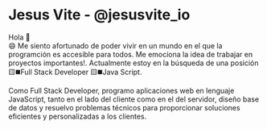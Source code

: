 
# Jesus Vite - @jesusvite_io
Hola 👋<br>
😄 Me siento afortunado de poder vivir en un mundo en el que la programción es accesible para todos. Me emociona la idea de trabajar en proyectos importantes!.
Actualmente estoy en la búsqueda de una posición 🟨◼️Full Stack Developer 🟨◼️Java Script.<br>

Como Full Stack Developer, programo aplicaciones web en lenguaje JavaScript, tanto en el lado del cliente como en el del servidor, diseño base de datos y resuelvo problemas técnicos para proporcionar soluciones eficientes y personalizadas a los clientes.


